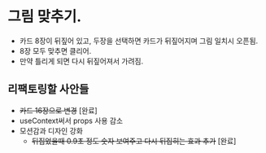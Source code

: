 # 그림 맞추기.
- 카드 8장이 뒤짚어 있고, 두장을 선택하면 카드가 뒤짚어지며 그림 일치시 오픈됨.
- 8장 모두 맞추면 클리어.
- 만약 틀리게 되면 다시 뒤짚어져서 가려짐.

## 리팩토링할 사안들
- ~~카드 16장으로 변경~~ [완료]
- useContext써서 props 사용 감소
- 모션감과 디자인 강화
  - ~~뒤집었을때 0.9초 정도 숫자 보여주고 다시 뒤집히는 효과 추가~~ [완료]